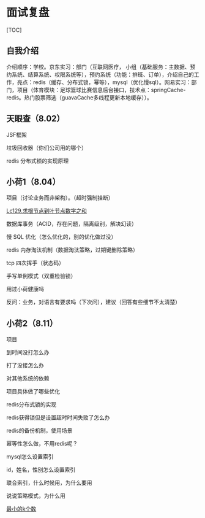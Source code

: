 # 面试复盘

[TOC]

## 自我介绍

介绍顺序：学校。京东实习：部门（互联网医疗， 小组（基础服务：主数据、预约系统、结算系统、权限系统等），预约系统（功能：排班、订单），介绍自己的工作，亮点：redis（缓存、分布式锁，幂等），mysql（优化慢sql）。网易实习：部门，项目（体育模块：足球篮球比赛信息后台接口，技术点：springCache-redis。热门股票筛选（guavaCache多线程更新本地缓存））。

## 天眼查（8.02）

JSF框架

垃圾回收器（你们公司用的哪个）

redis 分布式锁的实现原理

## 小荷1（8.04）

项目（讨论业务而非架构）。（超时强制挂断）

[Lc129.求根节点到叶节点数字之和](https://leetcode-cn.com/problems/sum-root-to-leaf-numbers/)

数据库事务（ACID，存在问题，隔离级别，解决幻读）

慢 SQL 优化（怎么优化的，别的优化做过没）

redis 内存淘汰机制（数据淘汰策略，过期键删除策略）

tcp 四次挥手（状态码）

手写单例模式（双重检验锁）

用过小荷健康吗

反问：业务，对语言有要求吗（下次问），建议（回答有些细节不太清楚）

## 小荷2（8.11）

项目

到时间没打怎么办

打了没接怎么办

对其他系统的依赖

项目具体做了哪些优化

redis分布式锁的实现

redis获得锁但是设置超时时间失败了怎么办

redis的备份机制，使用场景

幂等性怎么做，不用redis呢？

mysql怎么设置索引

id，姓名，性别怎么设置索引

联合索引，什么时候用，为什么要用

说说策略模式，为什么用

[最小的k个数](https://leetcode-cn.com/problems/zui-xiao-de-kge-shu-lcof/)

